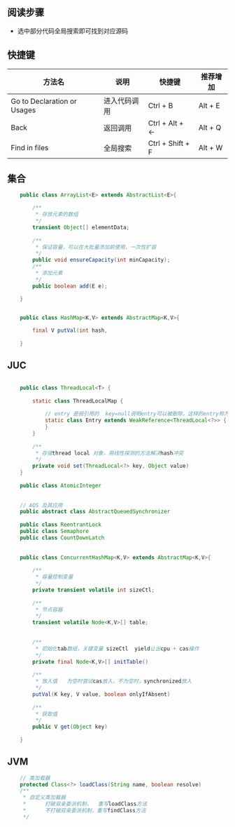 
## 阅读步骤
- 选中部分代码全局搜索即可找到对应源码


## 快捷键
| 方法名                         | 说明     | 快捷键              | 推荐增加    |
|-----------------------------|--------|------------------|---------|
| Go to Declaration or Usages | 进入代码调用 | Ctrl + B         | Alt + E |
| Back                        | 返回调用   | Ctrl + Alt + ←   | Alt + Q |  
| Find in files               | 全局搜索   | Ctrl + Shift + F | Alt + W | 





## 集合



```java
    public class ArrayList<E> extends AbstractList<E>{

        /**
         * 存放元素的数组
         */
        transient Object[] elementData;
    
        /**
         * 保证容量，可以在大批量添加前使用，一次性扩容
         */
        public void ensureCapacity(int minCapacity);
        /**
         * 添加元素
         */
        public boolean add(E e);

    }


    public class HashMap<K,V> extends AbstractMap<K,V>{
    
        final V putVal(int hash,
    
    }
```

## JUC

```java

    public class ThreadLocal<T> {
    
        static class ThreadLocalMap {
    
            // entry 是弱引用的  key=null说明entry可以被删除，这样的entry称为stale entries
            static class Entry extends WeakReference<ThreadLocal<?>> {
            }
        }
    
        /**
         * 存储thread local 对象，用线性探测的方法解决hash冲突
         */
        private void set(ThreadLocal<?> key, Object value)
    }
    
    public class AtomicInteger
    
    
    // AQS 及其应用
    public abstract class AbstractQueuedSynchronizer
    
    public class ReentrantLock
    public class Semaphore
    public class CountDownLatch
    
    
    public class ConcurrentHashMap<K,V> extends AbstractMap<K,V>{
    
        /**
         * 容量控制变量
         */
        private transient volatile int sizeCtl;
    
        /**
         * 节点容器
         */
        transient volatile Node<K,V>[] table;
    
    
        /**
         * 初始化tab数组，关键变量 sizeCtl  yield让出cpu + cas操作
         */
        private final Node<K,V>[] initTable()
    
        /**
         * 放入值   为空时尝试cas放入，不为空时，synchronized放入
         */
        putVal(K key, V value, boolean onlyIfAbsent)
    
        /**
         * 获取值
         */
        public V get(Object key)
    
    }

```

## JVM

```java
    // 类加载器
    protected Class<?> loadClass(String name, boolean resolve)
    /**
     * 自定义类加载器
     *      打破双亲委派机制，  重写loadClass方法
     *      不打破双亲委派机制，重写findClass方法
     */
        
```



